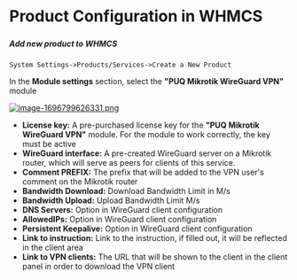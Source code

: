 # Product Configuration in WHMCS

#####  

##### Add new product to WHMCS

```
System Settings->Products/Services->Create a New Product
```

In the **Module settings** section, select the **"PUQ Mikrotik WireGuard VPN"** module

[![image-1696799626331.png](https://doc.puq.info/uploads/images/gallery/2023-10/scaled-1680-/image-1696799626331.png)](https://doc.puq.info/uploads/images/gallery/2023-10/image-1696799626331.png)

- **License key:** A pre-purchased license key for the **"PUQ Mikrotik WireGuard VPN"** module. For the module to work correctly, the key must be active
- **WireGuard interface:** A pre-created WireGuard server on a Mikrotik router, which will serve as peers for clients of this service.
- **Comment PREFIX:** The prefix that will be added to the VPN user's comment on the Mikrotik router
- **Bandwidth Download:** Download Bandwidth Limit in M/s
- **Bandwidth Upload:** Upload Bandwidth Limit M/s
- **DNS Servers:** Option in WireGuard client configuration
- **AllowedIPs:** Option in WireGuard client configuration
- **Persistent Keepalive:** Option in WireGuard client configuration
- **Link to instruction:** Link to the instruction, if filled out, it will be reflected in the client area
- **Link to VPN clients:** The URL that will be shown to the client in the client panel in order to download the VPN client